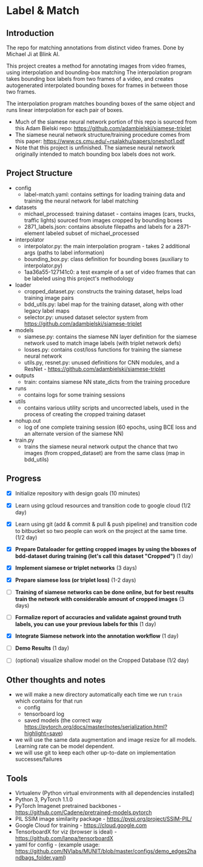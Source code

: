 # Label & Match

## Introduction

The repo for matching annotations from distinct video frames. Done by Michael Ji at Blink AI.

This project creates a method for annotating images from video frames, using interpolation and bounding-box matching
The interpolation program takes bounding box labels from two frames of a video, and creates autogenerated interpolated bounding boxes for
frames in between those two frames.

The interpolation program matches bounding boxes of the same object and runs linear interpolation for each pair of boxes.

* Much of the siamese neural network portion of this repo is sourced from this Adam Bielski repo: https://github.com/adambielski/siamese-triplet
* The siamese neural network structure/training procedure comes from this paper: https://www.cs.cmu.edu/~rsalakhu/papers/oneshot1.pdf
* Note that this project is unfinished. The siamese neural network originally intended to match bounding box labels does not work.

## Project Structure

- config 
    - label-match.yaml: contains settings for loading training data and training the neural network for label matching
- datasets
    - michael_processed: training dataset - contains images (cars, trucks, traffic lights) sourced from images cropped by bounding boxes
    - 2871_labels.json: contains absolute filepaths and labels for a 2871-element labeled subset of michael_processed
- interpolator
    - interpolator.py: the main interpolation program - takes 2 additional args (paths to label information)
    - bounding_box.py: class definition for bounding boxes (auxiliary to interpolator.py)
    - 1aa36a55-127141c0: a test example of a set of video frames that can be labeled using this project's methodology
- loader
    - cropped_dataset.py: constructs the training dataset, helps load training image pairs
    - bdd_utils.py: label map for the training dataset, along with other legacy label maps
    - selector.py: unused dataset selector system from https://github.com/adambielski/siamese-triplet
- models
    - siamese.py: contains the siamese NN layer definition for the siamese network used to match image labels (with triplet network defs)
    - losses.py: contains cost/loss functions for training the siamese neural network
    - utils.py, resnet.py: unused definitions for CNN modules, and a ResNet - https://github.com/adambielski/siamese-triplet
- outputs
    - train: contains siamese NN state_dicts from the training procedure
- runs 
    - contains logs for some training sessions
- utils
    - contains various utility scripts and uncorrected labels, used in the process of creating the cropped training dataset
- nohup.out
    - log of one complete training session (60 epochs, using BCE loss and an alternate version of the siamese NN)
- train.py
    - trains the siamese neural network output the chance that two images (from cropped_dataset) are from the same class (map in bdd_utils)

## Progress

- [X] Initialize repository with design goals (10 minutes)
- [X] Learn using gcloud resources and transition code to google cloud (1/2 day)
- [X] Learn using git (add & commit & pull & push pipeline) and transition code to bitbucket so two people can work on the project at the same time. (1/2 day)
- [X] **Prepare Dataloader for getting cropped images by using the bboxes of bdd-dataset during training (let's call this dataset "Cropped")** (1 day)
- [X] **Implement siamese or triplet networks** (3 days)
- [X] **Prepare siamese loss (or triplet loss)** (1-2 days)
- [ ] **Training of siamese networks can be done online, but for best results train the network with considerable amount of cropped images** (3 days)
- [ ] **Formalize report of accuracies and validate against ground truth labels, you can use your previous labels for this** (1 day)
- [X] **Integrate Siamese network into the annotation workflow** (1 day)
- [ ] **Demo Results** (1 day)
- [ ] (optional) visualize shallow model on the Cropped Database (1/2 day)



## Other thoughts and notes
* we will make a new directory automatically each time we run ```train``` which contains for that run
    * config
    * tensorboard log
    * saved models (the correct way https://pytorch.org/docs/master/notes/serialization.html?highlight=save)
* we will use the same data augmentation and image resize for all models. Learning rate can be model dependent.
* we will use git to keep each other up-to-date on implementation successes/failures

## Tools
* Virtualenv (Python virtual environments with all dependencies installed)
* Python 3, PyTorch 1.1.0
* PyTorch Imagenet pretrained backbones - https://github.com/Cadene/pretrained-models.pytorch
* PIL SSIM image similarity package - https://pypi.org/project/SSIM-PIL/
* Google Cloud for training - https://cloud.google.com
* TensorboardX for viz (browser is ideal) - https://github.com/lanpa/tensorboardX
* yaml for config - (example usage: https://github.com/NVlabs/MUNIT/blob/master/configs/demo_edges2handbags_folder.yaml)
